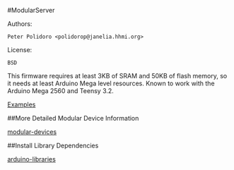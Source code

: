 #ModularServer

Authors:

    Peter Polidoro <polidorop@janelia.hhmi.org>

License:

    BSD

This firmware requires at least 3KB of SRAM and 50KB of flash
memory, so it needs at least Arduino Mega level resources. Known to
work with the Arduino Mega 2560 and Teensy 3.2.

[Examples](./examples)

##More Detailed Modular Device Information

[modular-devices](https://github.com/janelia-modular-devices/modular-devices)

##Install Library Dependencies

[arduino-libraries](https://github.com/janelia-arduino/arduino-libraries)
